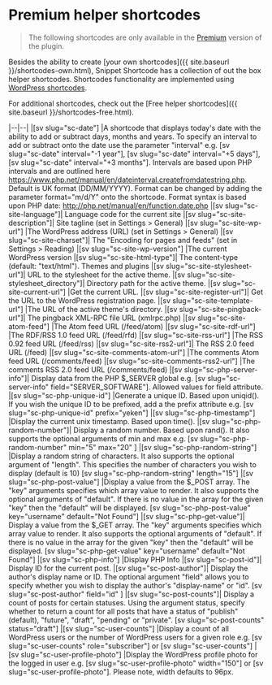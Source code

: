 # Premium helper shortcodes

> The following shortcodes are only available in the [Premium](https://shop.yeken.uk/product/shortcode-variables/) version of the plugin.

Besides the ability to create [your own shortcodes]({{ site.baseurl }}/shortcodes-own.html), Snippet Shortcode has a collection of out the box helper shortcodes. Shortcodes functionality are implemented using [WordPress shortcodes](https://codex.wordpress.org/Shortcode_API).

For additional shortcodes, check out the [Free helper shortcodes]({{ site.baseurl }}/shortcodes-free.html).

|--|--|
|[sv slug="sc-date"]	|A shortcode that displays today's date with the ability to add or subtract days, months and years. To specify an interval to add or subtract onto the date use the parameter "interval" e.g. [sv slug="sc-date" interval="-1 year"], [sv slug="sc-date" interval="+5 days"], [sv slug="sc-date" interval="+3 months"]. Intervals are based upon PHP intervals and are outlined here https://www.php.net/manual/en/dateinterval.createfromdatestring.php. Default is UK format (DD/MM/YYYY). Format can be changed by adding the parameter format="m/d/Y" onto the shortcode. Format syntax is based upon PHP date: http://php.net/manual/en/function.date.php
|[sv slug="sc-site-language"]|	Language code for the current site
|[sv slug="sc-site-description"]|	Site tagline (set in Settings > General)
|[sv slug="sc-site-wp-url"]	|The WordPress address (URL) (set in Settings > General)
|[sv slug="sc-site-charset"]|	The "Encoding for pages and feeds" (set in Settings > Reading)
|[sv slug="sc-site-wp-version"]	|The current WordPress version
|[sv slug="sc-site-html-type"]|	The content-type (default: "text/html"). Themes and plugins
|[sv slug="sc-site-stylesheet-url"]|	URL to the stylesheet for the active theme.
|[sv slug="sc-site-stylesheet_directory"]|	Directory path for the active theme.
|[sv slug="sc-site-current-url"]	|Get the current URL.
|[sv slug="sc-site-register-url"]|	Get the URL to the WordPress registration page.
|[sv slug="sc-site-template-url"]	|The URL of the active theme's directory.
|[sv slug="sc-site-pingback-url"]|	The pingback XML-RPC file URL (xmlrpc.php)
|[sv slug="sc-site-atom-feed"]	|The Atom feed URL (/feed/atom)
|[sv slug="sc-site-rdf-url"]	|The RDF/RSS 1.0 feed URL (/feed/rfd)
|[sv slug="sc-site-rss-url"]	|The RSS 0.92 feed URL (/feed/rss)
|[sv slug="sc-site-rss2-url"]|	The RSS 2.0 feed URL (/feed)
|[sv slug="sc-site-comments-atom-url"]	|The comments Atom feed URL (/comments/feed)
|[sv slug="sc-site-comments-rss2-url"]	|The comments RSS 2.0 feed URL (/comments/feed)
|[sv slug="sc-php-server-info"]|	Display data from the PHP $_SERVER global e.g. [sv slug="sc-server-info" field="SERVER_SOFTWARE"]. Allowed values for field attribute.
|[sv slug="sc-php-unique-id"]	|Generate a unique ID. Based upon uniqid(). If you wish the unique ID to be prefixed, add a the prefix attribute e.g. [sv slug="sc-php-unique-id" prefix="yeken"]
|[sv slug="sc-php-timestamp"]	|Display the current unix timestamp. Based upon time().
|[sv slug="sc-php-random-number"]|	Display a random number. Based upon rand(). It also supports the optional arguments of min and max e.g. [sv slug="sc-php-random-number" min="5" max="20" ]
|[sv slug="sc-php-random-string"]	|Display a random string of characters. It also supports the optional argument of "length". This specifies the number of characters you wish to display (default is 10) [sv slug="sc-php-random-string" length="15"]
|[sv slug="sc-php-post-value"]	|Display a value from the $_POST array. The "key" arguments specifies which array value to render. It also supports the optional arguments of "default". If there is no value in the array for the given "key" then the "default" will be displayed. [sv slug="sc-php-post-value" key="username" default="Not Found"]
|[sv slug="sc-php-get-value"]|	Display a value from the $_GET array. The "key" arguments specifies which array value to render. It also supports the optional arguments of "default". If there is no value in the array for the given "key" then the "default" will be displayed. [sv slug="sc-php-get-value" key="username" default="Not Found"]
|[sv slug="sc-php-info"]	|Display PHP Info
|[sv slug="sc-post-id"]|	Display ID for the current post.
|[sv slug="sc-post-author"]|	Display the author's display name or ID. The optional argument "field" allows you to specify whether you wish to display the author's "display-name" or "id". [sv slug="sc-post-author" field="id" ]
|[sv slug="sc-post-counts"]|	Display a count of posts for certain statuses. Using the argument status, specify whether to return a count for all posts that have a status of "publish" (default), "future", "draft", "pending" or "private". [sv slug="sc-post-counts" status="draft"]
|[sv slug="sc-user-counts"]	|Display a count of all WordPress users or the number of WordPress users for a given role e.g. [sv slug="sc-user-counts" role="subscriber"] or [sv slug="sc-user-counts"]
|[sv slug="sc-user-profile-photo"]	|Display the WordPress profile photo for the logged in user e.g. [sv slug="sc-user-profile-photo" width="150"] or [sv slug="sc-user-profile-photo"]. Please note, width defaults to 96px.